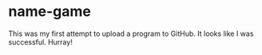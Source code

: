 # name-game
This was my first attempt to upload a program to GitHub. It looks like I was successful. Hurray!
